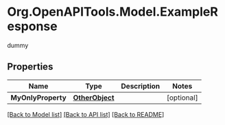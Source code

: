# Org.OpenAPITools.Model.ExampleResponse
dummy

## Properties

Name | Type | Description | Notes
------------ | ------------- | ------------- | -------------
**MyOnlyProperty** | [**OtherObject**](OtherObject.md) |  | [optional] 

[[Back to Model list]](../README.md#documentation-for-models) [[Back to API list]](../README.md#documentation-for-api-endpoints) [[Back to README]](../README.md)


